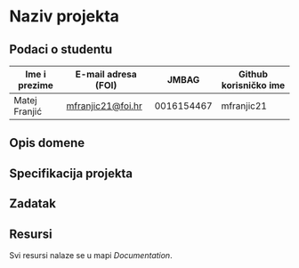 # Naziv projekta


## Podaci o studentu


Ime i prezime | E-mail adresa (FOI) | JMBAG      | Github korisničko ime
--------------| --------------------| -----------|----------------------
Matej Franjić | mfranjic21@foi.hr   | 0016154467 | mfranjic21


## Opis domene


## Specifikacija projekta


## Zadatak


## Resursi


Svi resursi nalaze se u mapi _Documentation_.
